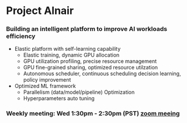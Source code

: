 # Project Alnair
### Building an intelligent platform to improve AI workloads efficiency

- Elastic platform with self-learning capability
  - Elastic training, dynamic GPU allocation  
  - GPU utilization profiling, precise resource management
  - GPU fine-grained sharing, optimized resource utilzation
  - Autonomous scheduler, continuous scheduling decision learning, policy improvement  
- Optimized ML framework
  - Parallelism (data/model/pipeline) Optimization
  - Hyperparameters auto tuning



### Weekly meeting: Wed 1:30pm - 2:30pm (PST) [zoom meeing](https://futurewei.zoom.us/j/95486163822?from=addon)

